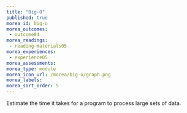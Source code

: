 ```yaml
---
title: "Big-O"
published: true
morea_id: big-o
morea_outcomes:
 - outcome04
morea_readings:
 - reading-materials05 
morea_experiences:
 - experience05
morea_assessments:
morea_type: module
morea_icon_url: /morea/big-o/graph.png
morea_labels:
morea_sort_order: 5
---
```


Estimate the time it takes for a program to process large sets of data.